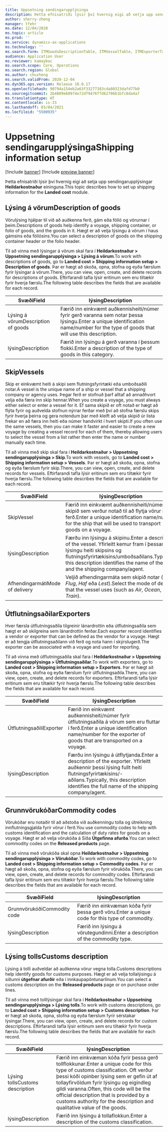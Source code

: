 ```yaml
---
title: Uppsetning sendingarupplýsinga
description: Þetta efnisatriði lýsir því hvernig eigi að setja upp sendingarupplýsingar fyrir Heildarkostnaður eininguna.
author: sherry-zheng
manager: tfehr
ms.date: 12/04/2020
ms.topic: article
ms.prod: ''
ms.service: dynamics-ax-applications
ms.technology: ''
ms.search.form: ITMGoodsDescriptionTable, ITMVesselTable, ITMExporterTable, ITMCommodityCodeTable, ITMCustomsDescription
audience: Application User
ms.reviewer: kamaybac
ms.search.scope: Core, Operations
ms.search.region: Global
ms.author: chuzheng
ms.search.validFrom: 2020-12-04
ms.dyn365.ops.version: Release 10.0.17
ms.openlocfilehash: 90794a154eb2a63f33277383cda80323dafd77b0
ms.sourcegitcommit: 2b4809e60974e72df9476ffd62706b1bfc8da4a7
ms.translationtype: HT
ms.contentlocale: is-IS
ms.lasthandoff: 03/04/2021
ms.locfileid: "5500935"
---
```

# <a name="shipping-information-setup"></a><span data-ttu-id="2ab47-103">Uppsetning sendingarupplýsinga</span><span class="sxs-lookup"><span data-stu-id="2ab47-103">Shipping information setup</span></span>

[!include [banner](../../includes/banner.md)]
[!include [preview banner](../includes/preview-banner.md)]

<span data-ttu-id="2ab47-104">Þetta efnisatriði lýsir því hvernig eigi að setja upp sendingarupplýsingar **Heildarkostnaður** eininguna.</span><span class="sxs-lookup"><span data-stu-id="2ab47-104">This topic describes how to set up shipping information for the **Landed cost** module.</span></span>

## <a name="description-of-goods"></a><a name="description-of-goods"></a><span data-ttu-id="2ab47-105">Lýsing á vörum</span><span class="sxs-lookup"><span data-stu-id="2ab47-105">Description of goods</span></span>

<span data-ttu-id="2ab47-106">Vörulýsing hjálpar til við að auðkenna ferð, gám eða fólíó og vörurnar í þeim.</span><span class="sxs-lookup"><span data-stu-id="2ab47-106">Descriptions of goods help identify a voyage, shipping container, or folio of goods, and the goods in it.</span></span> <span data-ttu-id="2ab47-107">Hægt er að velja lýsingu á vörum í haus gámsins eða fólíósins.</span><span class="sxs-lookup"><span data-stu-id="2ab47-107">You can select a description of goods on the shipping container header or the folio header.</span></span>

<span data-ttu-id="2ab47-108">Til að vinna með lýsingar á vörum skal fara í **Heildarkostnaður \> Uppsetning sendingarupplýsinga \> Lýsing á vörum**.</span><span class="sxs-lookup"><span data-stu-id="2ab47-108">To work with descriptions of goods, go to **Landed cost \> Shipping information setup \> Description of goods**.</span></span> <span data-ttu-id="2ab47-109">Þar er hægt að skoða, opna, stofna og eyða færslum fyrir lýsingar á vörum.</span><span class="sxs-lookup"><span data-stu-id="2ab47-109">There, you can view, open, create, and delete records for descriptions of goods.</span></span> <span data-ttu-id="2ab47-110">Eftirfarandi tafla lýsir eritinum sem eru tiltækir fyrir hverja færslu.</span><span class="sxs-lookup"><span data-stu-id="2ab47-110">The following table describes the fields that are available for each record.</span></span>

| <span data-ttu-id="2ab47-111">Svæði</span><span class="sxs-lookup"><span data-stu-id="2ab47-111">Field</span></span> | <span data-ttu-id="2ab47-112">lýsing</span><span class="sxs-lookup"><span data-stu-id="2ab47-112">Description</span></span> |
|---|---|
| <span data-ttu-id="2ab47-113">Lýsing á vörum</span><span class="sxs-lookup"><span data-stu-id="2ab47-113">Description of goods</span></span> | <span data-ttu-id="2ab47-114">Færið inn einkvæmt auðkennisheiti/númer fyrir gerð varanna sem notar þessa lýsingu.</span><span class="sxs-lookup"><span data-stu-id="2ab47-114">Enter a unique identification name/number for the type of goods that will use this description.</span></span> |
| <span data-ttu-id="2ab47-115">lýsing</span><span class="sxs-lookup"><span data-stu-id="2ab47-115">Description</span></span> | <span data-ttu-id="2ab47-116">Færið inn lýsingu á gerð varanna í þessum flokki.</span><span class="sxs-lookup"><span data-stu-id="2ab47-116">Enter a description of the type of goods in this category.</span></span> |

## <a name="vessels"></a><a name="vessels"></a><span data-ttu-id="2ab47-117">Skip</span><span class="sxs-lookup"><span data-stu-id="2ab47-117">Vessels</span></span>

<span data-ttu-id="2ab47-118">Skip er einkvæmt heiti á skipi sem flutningsfyrirtæki eða umboðsaðili notar.</span><span class="sxs-lookup"><span data-stu-id="2ab47-118">A vessel is the unique name of a ship or vessel that a shipping company or agency uses.</span></span> <span data-ttu-id="2ab47-119">Þegar ferð er stofnuð þarf alltaf að annaðhvort velja eða færa inn skip hennar.</span><span class="sxs-lookup"><span data-stu-id="2ab47-119">When you create a voyage, you must always either select or enter a vessel for it.</span></span> <span data-ttu-id="2ab47-120">Ef sama skipið er oft notað er hægt að flýta fyrir og auðvelda stofnun nýrrar ferðar með því að stofna færslu skips fyrir hverja þeirra og gera notendum þar með kleift að velja skipið úr lista frekar en að færa inn heiti eða númer handvirkt í hvert skipti.</span><span class="sxs-lookup"><span data-stu-id="2ab47-120">If you often use the same vessels, then you can make it faster and easier to create a new voyage by creating a vessel record for each of them, thereby allowing users to select the vessel from a list rather then enter the name or number manually each time.</span></span>

<span data-ttu-id="2ab47-121">Til að vinna með skip skal fara í **Heildarkostnaður \> Uppsetning sendingarupplýsinga \> Skip**.</span><span class="sxs-lookup"><span data-stu-id="2ab47-121">To work with vessels, go to **Landed cost \> Shipping information setup \> Vessels**.</span></span> <span data-ttu-id="2ab47-122">Þar er hægt að skoða, opna, stofna og eyða færslum fyrir skip.</span><span class="sxs-lookup"><span data-stu-id="2ab47-122">There, you can view, open, create, and delete records for vessels.</span></span> <span data-ttu-id="2ab47-123">Eftirfarandi tafla lýsir eritinum sem eru tiltækir fyrir hverja færslu.</span><span class="sxs-lookup"><span data-stu-id="2ab47-123">The following table describes the fields that are available for each record.</span></span>

| <span data-ttu-id="2ab47-124">Svæði</span><span class="sxs-lookup"><span data-stu-id="2ab47-124">Field</span></span> | <span data-ttu-id="2ab47-125">lýsing</span><span class="sxs-lookup"><span data-stu-id="2ab47-125">Description</span></span> |
|---|---|
| <span data-ttu-id="2ab47-126">Skip</span><span class="sxs-lookup"><span data-stu-id="2ab47-126">Vessel</span></span> | <span data-ttu-id="2ab47-127">Færið inn einkvæmt auðkennisheiti/númer fyrir skipið sem verður notað til að flytja vörur í ferð.</span><span class="sxs-lookup"><span data-stu-id="2ab47-127">Enter a unique identification name/number for the ship that will be used to transport goods on a voyage.</span></span> |
| <span data-ttu-id="2ab47-128">lýsing</span><span class="sxs-lookup"><span data-stu-id="2ab47-128">Description</span></span> | <span data-ttu-id="2ab47-129">Færðu inn lýsingu á skipinu.</span><span class="sxs-lookup"><span data-stu-id="2ab47-129">Enter a description of the vessel.</span></span> <span data-ttu-id="2ab47-130">Yfirleitt kemur fram í þessari lýsingu heiti skipsins og flutningsfyrirtækisins/umboðsaðilans.</span><span class="sxs-lookup"><span data-stu-id="2ab47-130">Typically, this description identifies the name of the ship and the shipping company/agent.</span></span> |
| <span data-ttu-id="2ab47-131">Afhendingarmáti</span><span class="sxs-lookup"><span data-stu-id="2ab47-131">Mode of delivery</span></span> | <span data-ttu-id="2ab47-132">Veljið afhendingarmáta sem skipið notar (t.d. _Flug_, _Haf_ eða _Lest_).</span><span class="sxs-lookup"><span data-stu-id="2ab47-132">Select the mode of delivery that the vessel uses (such as _Air_, _Ocean_, or _Train_).</span></span> |

## <a name="exporters"></a><span data-ttu-id="2ab47-133">Útflutningsaðilar</span><span class="sxs-lookup"><span data-stu-id="2ab47-133">Exporters</span></span>

<span data-ttu-id="2ab47-134">Hver færsla útflutningsaðila tilgreinir lánardrottin eða útflutningsaðila sem hægt er að skilgreina sem lánardrottin ferðar.</span><span class="sxs-lookup"><span data-stu-id="2ab47-134">Each exporter record identifies a vendor or exporter that can be defined as the vendor for a voyage.</span></span> <span data-ttu-id="2ab47-135">Hægt er að tengja útflutningsaðilann við ferð og nota hann í skýrslugerð.</span><span class="sxs-lookup"><span data-stu-id="2ab47-135">The exporter can be associated with a voyage and used for reporting.</span></span>

<span data-ttu-id="2ab47-136">Til að vinna með útflutningsaðila skal fara í **Heildarkostnaður \> Uppsetning sendingarupplýsinga \> Útflutningsaðilar**.</span><span class="sxs-lookup"><span data-stu-id="2ab47-136">To work with exporters, go to **Landed cost \> Shipping information setup \> Exporters**.</span></span> <span data-ttu-id="2ab47-137">Þar er hægt að skoða, opna, stofna og eyða færslum fyrir útflutningsaðila.</span><span class="sxs-lookup"><span data-stu-id="2ab47-137">There, you can view, open, create, and delete records for exporters.</span></span> <span data-ttu-id="2ab47-138">Eftirfarandi tafla lýsir eritinum sem eru tiltækir fyrir hverja færslu.</span><span class="sxs-lookup"><span data-stu-id="2ab47-138">The following table describes the fields that are available for each record.</span></span>

| <span data-ttu-id="2ab47-139">Svæði</span><span class="sxs-lookup"><span data-stu-id="2ab47-139">Field</span></span> | <span data-ttu-id="2ab47-140">lýsing</span><span class="sxs-lookup"><span data-stu-id="2ab47-140">Description</span></span> |
|---|---|
| <span data-ttu-id="2ab47-141">Útflutningsaðili</span><span class="sxs-lookup"><span data-stu-id="2ab47-141">Exporter</span></span> | <span data-ttu-id="2ab47-142">Færið inn einkvæmt auðkennisheiti/númer fyrir útflutningsaðila á vörum sem eru fluttar í ferð.</span><span class="sxs-lookup"><span data-stu-id="2ab47-142">Enter a unique identification name/number for the exporter of goods that are transported on a voyage.</span></span> |
| <span data-ttu-id="2ab47-143">lýsing</span><span class="sxs-lookup"><span data-stu-id="2ab47-143">Description</span></span> | <span data-ttu-id="2ab47-144">Færðu inn lýsingu á útflytjanda.</span><span class="sxs-lookup"><span data-stu-id="2ab47-144">Enter a description of the exporter.</span></span> <span data-ttu-id="2ab47-145">Yfirleitt auðkennir þessi lýsing fullt heiti flutningsfyrirtækisins/-aðilans.</span><span class="sxs-lookup"><span data-stu-id="2ab47-145">Typically, this description identifies the full name of the shipping company/agent.</span></span> |

## <a name="commodity-codes"></a><span data-ttu-id="2ab47-146">Grunnvörukóðar</span><span class="sxs-lookup"><span data-stu-id="2ab47-146">Commodity codes</span></span>

<span data-ttu-id="2ab47-147">Vörukóðar eru notaðir til að aðstoða við auðkenningu tolla og útreikning innflutningsgjalda fyrir vörur í ferð.</span><span class="sxs-lookup"><span data-stu-id="2ab47-147">You use commodity codes to help with customs identification and the calculation of duty rates for goods on a voyage.</span></span> <span data-ttu-id="2ab47-148">Hægt er að velja vörukóða á Síða **Útgefinna afurða**.</span><span class="sxs-lookup"><span data-stu-id="2ab47-148">You can select commodity codes on the **Released products** page.</span></span>

<span data-ttu-id="2ab47-149">Til að vinna með vörukóða skal opna **Heildarkostnaður \> Uppsetning sendingarupplýsinga \> Vörukóðar**.</span><span class="sxs-lookup"><span data-stu-id="2ab47-149">To work with commodity codes, go to **Landed cost \> Shipping information setup \> Commodity codes**.</span></span> <span data-ttu-id="2ab47-150">Þar er hægt að skoða, opna, stofna og eyða færslum fyrir vörukóða.</span><span class="sxs-lookup"><span data-stu-id="2ab47-150">There, you can view, open, create, and delete records for commodity codes.</span></span> <span data-ttu-id="2ab47-151">Eftirfarandi tafla lýsir eritinum sem eru tiltækir fyrir hverja færslu.</span><span class="sxs-lookup"><span data-stu-id="2ab47-151">The following table describes the fields that are available for each record.</span></span>

| <span data-ttu-id="2ab47-152">Svæði</span><span class="sxs-lookup"><span data-stu-id="2ab47-152">Field</span></span> | <span data-ttu-id="2ab47-153">lýsing</span><span class="sxs-lookup"><span data-stu-id="2ab47-153">Description</span></span> |
|---|---|
| <span data-ttu-id="2ab47-154">Grunnvörukóði</span><span class="sxs-lookup"><span data-stu-id="2ab47-154">Commodity code</span></span> | <span data-ttu-id="2ab47-155">Færið inn einkvæman kóða fyrir þessa gerð vöru.</span><span class="sxs-lookup"><span data-stu-id="2ab47-155">Enter a unique code for this type of commodity.</span></span> |
| <span data-ttu-id="2ab47-156">lýsing</span><span class="sxs-lookup"><span data-stu-id="2ab47-156">Description</span></span> | <span data-ttu-id="2ab47-157">Færið inn lýsingu á vörutegundinni.</span><span class="sxs-lookup"><span data-stu-id="2ab47-157">Enter a description of the commodity type.</span></span> |

## <a name="customs-description"></a><span data-ttu-id="2ab47-158">Lýsing tolls</span><span class="sxs-lookup"><span data-stu-id="2ab47-158">Customs description</span></span>

<span data-ttu-id="2ab47-159">Lýsing á tolli auðveldar að auðkenna vörur vegna tolla.</span><span class="sxs-lookup"><span data-stu-id="2ab47-159">Customs descriptions help identify goods for customs purposes.</span></span> <span data-ttu-id="2ab47-160">Hægt er að velja tollalýsingu á síðunni **útgefnar afurðir** eða í innkaupapöntunarlínum.</span><span class="sxs-lookup"><span data-stu-id="2ab47-160">You can select a customs description on the **Released products** page or on purchase order lines.</span></span>

<span data-ttu-id="2ab47-161">Til að vinna með tolllýsingar skal fara í **Heildarkostnaður \> Uppsetning sendingarupplýsinga \> Lýsing tolls**.</span><span class="sxs-lookup"><span data-stu-id="2ab47-161">To work with customs descriptions, go to **Landed cost \> Shipping information setup \> Customs description**.</span></span> <span data-ttu-id="2ab47-162">Þar er hægt að skoða, opna, stofna og eyða færslum fyrir sérstakar lýsingar.</span><span class="sxs-lookup"><span data-stu-id="2ab47-162">There, you can view, open, create, and delete records for custom descriptions.</span></span> <span data-ttu-id="2ab47-163">Eftirfarandi tafla lýsir eritinum sem eru tiltækir fyrir hverja færslu.</span><span class="sxs-lookup"><span data-stu-id="2ab47-163">The following table describes the fields that are available for each record.</span></span>

| <span data-ttu-id="2ab47-164">Svæði</span><span class="sxs-lookup"><span data-stu-id="2ab47-164">Field</span></span> | <span data-ttu-id="2ab47-165">lýsing</span><span class="sxs-lookup"><span data-stu-id="2ab47-165">Description</span></span> |
|---|---|
| <span data-ttu-id="2ab47-166">Lýsing tolls</span><span class="sxs-lookup"><span data-stu-id="2ab47-166">Customs description</span></span> | <span data-ttu-id="2ab47-167">Færið inn einkvæman kóða fyrir þessa gerð tollflokkunar.</span><span class="sxs-lookup"><span data-stu-id="2ab47-167">Enter a unique code for this type of customs classification.</span></span> <span data-ttu-id="2ab47-168">Oft verður þessi kóði opinber lýsing sem er gefin út af tollayfirvöldum fyrir lýsingu og eigindleg gildi varanna.</span><span class="sxs-lookup"><span data-stu-id="2ab47-168">Often, this code will be the official description that is provided by a customs authority for the description and qualitative value of the goods.</span></span> |
| <span data-ttu-id="2ab47-169">lýsing</span><span class="sxs-lookup"><span data-stu-id="2ab47-169">Description</span></span> | <span data-ttu-id="2ab47-170">Færið inn lýsingu á tollaflokkun.</span><span class="sxs-lookup"><span data-stu-id="2ab47-170">Enter a description of the customs classification.</span></span> |
